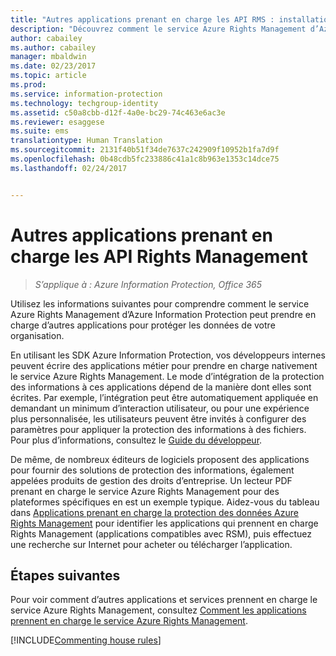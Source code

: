 ```yaml
---
title: "Autres applications prenant en charge les API RMS : installation et configuration - AIP"
description: "Découvrez comment le service Azure Rights Management d’Azure Information Protection peut prendre en charge d’autres applications pour protéger les données de votre organisation."
author: cabailey
ms.author: cabailey
manager: mbaldwin
ms.date: 02/23/2017
ms.topic: article
ms.prod: 
ms.service: information-protection
ms.technology: techgroup-identity
ms.assetid: c50a8cbb-d12f-4a0e-bc29-74c463e6ac3e
ms.reviewer: esaggese
ms.suite: ems
translationtype: Human Translation
ms.sourcegitcommit: 2131f40b51f34de7637c242909f10952b1fa7d9f
ms.openlocfilehash: 0b48cdb5fc233886c41a1c8b963e1353c14dce75
ms.lasthandoff: 02/24/2017


---
```


# <a name="other-applications-that-support-the-rights-management-apis"></a>Autres applications prenant en charge les API Rights Management

>*S’applique à : Azure Information Protection, Office 365*

Utilisez les informations suivantes pour comprendre comment le service Azure Rights Management d’Azure Information Protection peut prendre en charge d’autres applications pour protéger les données de votre organisation.

En utilisant les SDK Azure Information Protection, vos développeurs internes peuvent écrire des applications métier pour prendre en charge nativement le service Azure Rights Management. Le mode d’intégration de la protection des informations à ces applications dépend de la manière dont elles sont écrites. Par exemple, l’intégration peut être automatiquement appliquée en demandant un minimum d’interaction utilisateur, ou pour une expérience plus personnalisée, les utilisateurs peuvent être invités à configurer des paramètres pour appliquer la protection des informations à des fichiers. Pour plus d’informations, consultez le [Guide du développeur](../develop/developers-guide.md).

De même, de nombreux éditeurs de logiciels proposent des applications pour fournir des solutions de protection des informations, également appelées produits de gestion des droits d’entreprise. Un lecteur PDF prenant en charge le service Azure Rights Management pour des plateformes spécifiques en est un exemple typique. Aidez-vous du tableau dans [Applications prenant en charge la protection des données Azure Rights Management](../get-started/requirements-applications.md) pour identifier les applications qui prennent en charge Rights Management (applications compatibles avec RSM), puis effectuez une recherche sur Internet pour acheter ou télécharger l’application.

## <a name="next-steps"></a>Étapes suivantes

Pour voir comment d’autres applications et services prennent en charge le service Azure Rights Management, consultez [Comment les applications prennent en charge le service Azure Rights Management](applications-support.md).

[!INCLUDE[Commenting house rules](../includes/houserules.md)]

